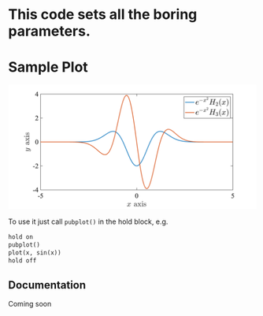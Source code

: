 # This code sets all the boring parameters.

# Sample Plot

![sample plot](https://github.com/tghira16/gstyle/blob/6c01bb56b3c0dec048a839ed29057b611880ff7e/example_plot.png)


To use it just call `pubplot()` in the hold block, e.g.
```
hold on 
pubplot()
plot(x, sin(x))
hold off
```

## Documentation
Coming soon
